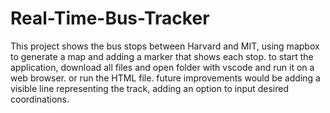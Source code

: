 # Real-Time-Bus-Tracker
This project shows the bus stops between Harvard and MIT, using mapbox to generate a map and adding a marker that shows each stop.
to start the application, download all files and open folder with vscode and run it on a web browser. or run the HTML file.
future improvements would be adding a visible line representing the track, adding an option to input desired coordinations.
